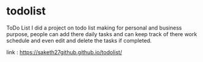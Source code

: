 # todolist

ToDo List 
I did a project on todo list making for personal and business purpose, people can add there daily tasks and can keep track of there work schedule and even edit and delete the tasks if completed.

link : https://saketh27github.github.io/todolist/

